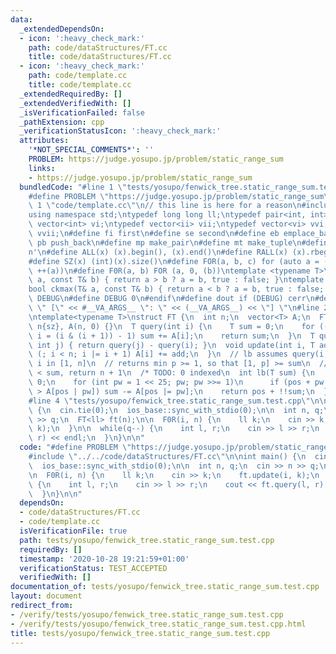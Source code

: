 ```yaml
---
data:
  _extendedDependsOn:
  - icon: ':heavy_check_mark:'
    path: code/dataStructures/FT.cc
    title: code/dataStructures/FT.cc
  - icon: ':heavy_check_mark:'
    path: code/template.cc
    title: code/template.cc
  _extendedRequiredBy: []
  _extendedVerifiedWith: []
  _isVerificationFailed: false
  _pathExtension: cpp
  _verificationStatusIcon: ':heavy_check_mark:'
  attributes:
    '*NOT_SPECIAL_COMMENTS*': ''
    PROBLEM: https://judge.yosupo.jp/problem/static_range_sum
    links:
    - https://judge.yosupo.jp/problem/static_range_sum
  bundledCode: "#line 1 \"tests/yosupo/fenwick_tree.static_range_sum.test.cpp\"\n\
    #define PROBLEM \"https://judge.yosupo.jp/problem/static_range_sum\"\n\n#line\
    \ 1 \"code/template.cc\"\n// this line is here for a reason\n#include <bits/stdc++.h>\n\
    using namespace std;\ntypedef long long ll;\ntypedef pair<int, int> ii;\ntypedef\
    \ vector<int> vi;\ntypedef vector<ii> vii;\ntypedef vector<vi> vvi;\ntypedef vector<vii>\
    \ vvii;\n#define fi first\n#define se second\n#define eb emplace_back\n#define\
    \ pb push_back\n#define mp make_pair\n#define mt make_tuple\n#define endl '\\\
    n'\n#define ALL(x) (x).begin(), (x).end()\n#define RALL(x) (x).rbegin(), (x).rend()\n\
    #define SZ(x) (int)(x).size()\n#define FOR(a, b, c) for (auto a = (b); (a) < (c);\
    \ ++(a))\n#define F0R(a, b) FOR (a, 0, (b))\ntemplate <typename T>\nbool ckmin(T&\
    \ a, const T& b) { return a > b ? a = b, true : false; }\ntemplate <typename T>\n\
    bool ckmax(T& a, const T& b) { return a < b ? a = b, true : false; }\n#ifndef\
    \ DEBUG\n#define DEBUG 0\n#endif\n#define dout if (DEBUG) cerr\n#define dvar(...)\
    \ \" [\" << #__VA_ARGS__ \": \" << (__VA_ARGS__) << \"] \"\n#line 2 \"code/dataStructures/FT.cc\"\
    \ntemplate<typename T>\nstruct FT {\n  int n;\n  vector<T> A;\n  FT(int sz) :\
    \ n{sz}, A(n, 0) {}\n  T query(int i) {\n    T sum = 0;\n    for (--i; i >= 0;\
    \ i = (i & (i + 1)) - 1) sum += A[i];\n    return sum;\n  }\n  T query(int i,\
    \ int j) { return query(j) - query(i); }\n  void update(int i, T add) {\n    for\
    \ (; i < n; i |= i + 1) A[i] += add;\n  }\n  // lb assumes query(i, i) >= 0 forall\
    \ i in [1, n]\n  // returns min p >= 1, so that [1, p] >= sum\n  // if [1, n]\
    \ < sum, return n + 1\n  /* TODO: 0 indexed\n  int lb(T sum) {\n    int pos =\
    \ 0;\n    for (int pw = 1 << 25; pw; pw >>= 1)\n      if (pos + pw <= n && sum\
    \ > A[pos | pw]) sum -= A[pos |= pw];\n    return pos + !!sum;\n  }\n  */\n};\n\
    #line 4 \"tests/yosupo/fenwick_tree.static_range_sum.test.cpp\"\n\nint main()\
    \ {\n  cin.tie(0);\n  ios_base::sync_with_stdio(0);\n\n  int n, q;\n  cin >> n\
    \ >> q;\n  FT<ll> ft(n);\n\n  F0R(i, n) {\n    ll k;\n    cin >> k;\n    ft.update(i,\
    \ k);\n  }\n\n  while(q--) {\n    int l, r;\n    cin >> l >> r;\n    cout << ft.query(l,\
    \ r) << endl;\n  }\n}\n\n"
  code: "#define PROBLEM \"https://judge.yosupo.jp/problem/static_range_sum\"\n\n\
    #include \"../../code/dataStructures/FT.cc\"\n\nint main() {\n  cin.tie(0);\n\
    \  ios_base::sync_with_stdio(0);\n\n  int n, q;\n  cin >> n >> q;\n  FT<ll> ft(n);\n\
    \n  F0R(i, n) {\n    ll k;\n    cin >> k;\n    ft.update(i, k);\n  }\n\n  while(q--)\
    \ {\n    int l, r;\n    cin >> l >> r;\n    cout << ft.query(l, r) << endl;\n\
    \  }\n}\n\n"
  dependsOn:
  - code/dataStructures/FT.cc
  - code/template.cc
  isVerificationFile: true
  path: tests/yosupo/fenwick_tree.static_range_sum.test.cpp
  requiredBy: []
  timestamp: '2020-10-28 19:21:59+01:00'
  verificationStatus: TEST_ACCEPTED
  verifiedWith: []
documentation_of: tests/yosupo/fenwick_tree.static_range_sum.test.cpp
layout: document
redirect_from:
- /verify/tests/yosupo/fenwick_tree.static_range_sum.test.cpp
- /verify/tests/yosupo/fenwick_tree.static_range_sum.test.cpp.html
title: tests/yosupo/fenwick_tree.static_range_sum.test.cpp
---
```


